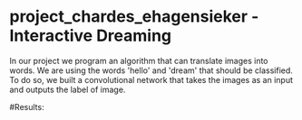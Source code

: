 # project_chardes_ehagensieker - Interactive Dreaming 

In our project we program an algorithm that can translate images into words. We are using the words 'hello' and 'dream' that should be classified. 
To do so, we built a convolutional network that takes the images as an input and outputs the label of image.


#Results:

